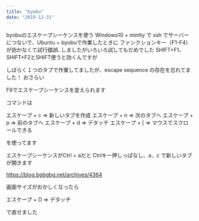 ```yaml
---
title: "byobu"
date: "2019-12-31"
---
```


byobuのエスケープシーケンスを使う
Windows10 + mintty で ssh でサーバーにつないで、Ubuntu + byobuで作業したときに
ファンクションキー（F1-F4）が効かなくて試行錯誤..しましたがいろいろ試してもだめでした
SHIFT+F1、SHIFT+F2とSHIFT使うと効くんですが

しばらく１つのタブで作業してましたが、escape sequence の存在を忘れてました！
おさらい

F9でエスケープシーケンスを変えられます



コマンドは

エスケープ + c => 新しいタブを作成
エスケープ + n => 次のタブへ
エスケープ + p => 前のタブへ
エスケープ + d => デタッチ
エスケープ + [ => マウスでスクロールできる

を使ってます

エスケープシーケンスがCtrl + aだと
Ctrlキー押しっぱなし、a、c
で新しいタブが開きます

https://blog.bgbgbg.net/archives/4364

画面サイズがおかしくなったら

エスケープ + D => デタッチ

で直せました
